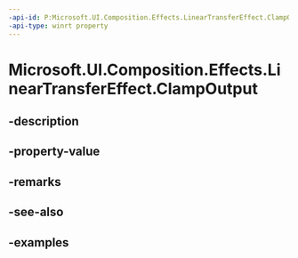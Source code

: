 ```yaml
---
-api-id: P:Microsoft.UI.Composition.Effects.LinearTransferEffect.ClampOutput
-api-type: winrt property
---
```


# Microsoft.UI.Composition.Effects.LinearTransferEffect.ClampOutput

<!--
public bool ClampOutput { get; set; }
-->


## -description

## -property-value

## -remarks

## -see-also

## -examples


